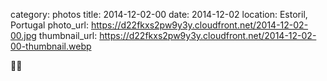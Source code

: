 category: photos 
title: 2014-12-02-00
date: 2014-12-02
location: Estoril, Portugal
photo_url: https://d22fkxs2pw9y3y.cloudfront.net/2014-12-02-00.jpg
thumbnail_url: https://d22fkxs2pw9y3y.cloudfront.net/2014-12-02-00-thumbnail.webp

🚐💨 